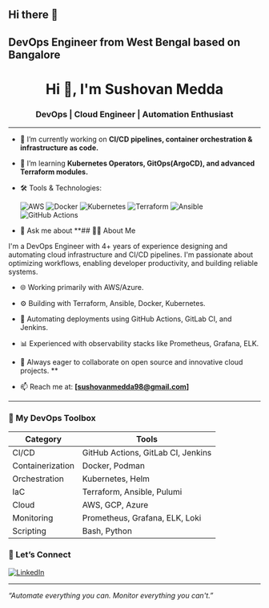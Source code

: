 ## Hi there 👋
## DevOps Engineer from West Bengal based on Bangalore

<!--
**sushovanmedda98/sushovanmedda98** is a ✨ _special_ ✨ repository because its `README.md` (this file) appears on your GitHub profile.

Here are some ideas to get you started:

- 🔭 I’m currently working on ...
- 🌱 I’m currently learning ...
- 👯 I’m looking to collaborate on ...
- 🤔 I’m looking for help with ...
- 💬 Ask me about ...
- 📫 How to reach me: ...
- 😄 Pronouns: ...
- ⚡ Fun fact: ...
-->
<h1 align="center">Hi 👋, I'm Sushovan Medda</h1>
<h3 align="center">DevOps | Cloud Engineer | Automation Enthusiast</h3>

---

- 🔭 I’m currently working on **CI/CD pipelines, container orchestration & infrastructure as code.**

- 🌱 I’m learning **Kubernetes Operators, GitOps(ArgoCD), and advanced Terraform modules.**

- 🛠️ Tools & Technologies:

  ![AWS](https://img.shields.io/badge/AWS-232F3E?style=for-the-badge&logo=amazonaws&logoColor=white)
  ![Docker](https://img.shields.io/badge/Docker-2496ED?style=for-the-badge&logo=docker&logoColor=white)
  ![Kubernetes](https://img.shields.io/badge/Kubernetes-326CE5?style=for-the-badge&logo=kubernetes&logoColor=white)
  ![Terraform](https://img.shields.io/badge/Terraform-623CE4?style=for-the-badge&logo=terraform&logoColor=white)
  ![Ansible](https://img.shields.io/badge/Ansible-EE0000?style=for-the-badge&logo=ansible&logoColor=white)
  ![GitHub Actions](https://img.shields.io/badge/GitHub_Actions-2088FF?style=for-the-badge&logo=github-actions&logoColor=white)

- 💬 Ask me about **## 👨‍💻 About Me

I'm a DevOps Engineer with 4+ years of experience designing and automating cloud infrastructure and CI/CD pipelines. I'm passionate about optimizing workflows, enabling developer productivity, and building reliable systems.

- 🌐 Working primarily with AWS/Azure.
- ⚙️ Building with Terraform, Ansible, Docker, Kubernetes.
- 🔁 Automating deployments using GitHub Actions, GitLab CI, and Jenkins.
- 📊 Experienced with observability stacks like Prometheus, Grafana, ELK.
- 💬 Always eager to collaborate on open source and innovative cloud projects.
**

- 📫 Reach me at: **[sushovanmedda98@gmail.com]**

---

### 🚀 My DevOps Toolbox

| Category | Tools |
|---------|-------|
| CI/CD | GitHub Actions, GitLab CI, Jenkins |
| Containerization | Docker, Podman |
| Orchestration | Kubernetes, Helm |
| IaC | Terraform, Ansible, Pulumi |
| Cloud | AWS, GCP, Azure |
| Monitoring | Prometheus, Grafana, ELK, Loki |
| Scripting | Bash, Python |



### 🤝 Let’s Connect

[![LinkedIn](https://img.shields.io/badge/LinkedIn-blue?style=flat&logo=linkedin&logoColor=white)](https://linkedin.com/in/sushovanmedda)

---

_“Automate everything you can. Monitor everything you can't.”_

